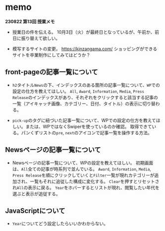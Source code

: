 # memo

__230822 第13回 授業メモ__

- 授業日の件を伝える。
  10月3日（火）が最終日となっているが、午前か、前日に振り替えて欲しい。

- 模写するサイトの変更。
  https://kinzangama.com/
  ショッピングができるサイトを卒業制作にしてみてはどうか？

## front-pageの記事一覧について

- `h2`タイトル`News`の下、インデックスのある箇所の記事一覧について、`WP`での設定の仕方を教えてほしい。
  `All`, `Award`, `Information`, `Media`, `Press Release`のインデックスがあり、それぞれをクリックすると該当する記事の一覧（アイキャッチ画像、カテゴリー、日付、タイトル）の表示に切り替わる。

- `pick-up`のタグに紐づいた記事一覧について、WPでの設定の仕方を教えてほしい。または、WPではなくSwiperを使っているのか確認。
  取得できている。パンくずリストの`pre`, `next`のアイコンで記事一覧を操作する方法。

## Newsページの記事一覧について

- Newsページの記事一覧について、WPの設定を教えてほしい。
  初期画面は、`All`全ての記事が時系列で並んでいる。
  `Award`, `Information`, `Media`, `Press Release`を順にクリックしていくと`Filter`一覧が現れカテゴリーが追加され、一覧もそれに追従した構成に変化する。
  `Clear`を押すとリセットされ`All`の表示に戻る。
  `Year`をホバーするとリストが現れ、閲覧したい年代を選ぶと表示が追従する。

## JavaScriptについて
- `Year`についてどう設定したらいいかわからない。